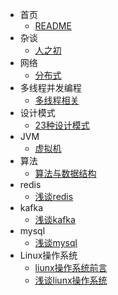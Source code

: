 * 首页
    * [README](README.md)
* 杂谈
  * [人之初](helloword.md)
* 网络
  * [分布式](network.md)
* 多线程并发编程
  * [多线程相关](multiThread.md)
* 设计模式
  * [23种设计模式](designPattern.md)
* JVM
  * [虚拟机](JVM.md)
* 算法
  * [算法与数据结构](algorithm.md)
* redis
  * [浅谈redis](redis.md)
* kafka
  * [浅谈kafka](kafka.md)
* mysql
  * [浅谈mysql](mysql.md)
* Linux操作系统
  * [liunx操作系统前言](linux_preface.md)
  * [浅谈liunx操作系统](linux.md)
